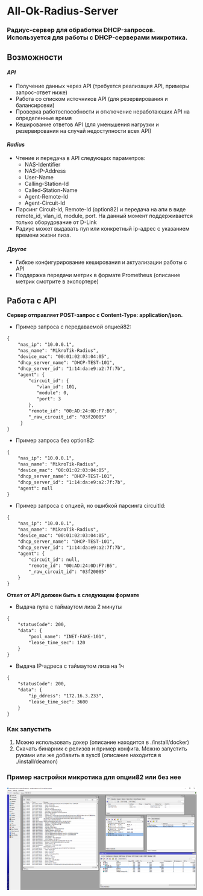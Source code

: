 # All-Ok-Radius-Server
### Радиус-сервер для обработки DHCP-запросов. Используется для работы с DHCP-серверами микротика.

## Возможности    
#### ***API***    
* Получение данных через API (требуется реализация API, примеры запрос-ответ ниже)
* Работа со списком источников API (для резервирования и балансировки)   
* Проверка работоспособности и отключение неработающих API на определенные время     
* Кеширование ответов API (для уменьшения нагрузки и резервирования на случай недоступности всех API)
 
#### ***Radius***     
* Чтение и передача в API следующих параметров: 
   * NAS-Identifier 
   * NAS-IP-Address    
   * User-Name   
   * Calling-Station-Id    
   * Called-Station-Name
   * Agent-Remote-Id   
   * Agent-Circuit-Id    
* Парсинг Circuit-Id, Remote-Id (option82) и передача на апи 
   в виде remote_id, vlan_id, module, port. На данный момент поддерживается только оборудование от D-Link
* Радиус может выдавать пул или конкретный ip-адрес c указанием времени жизни лиза.    
#### ***Другое***
* Гибкое конфигурирование кеширования и актуализации работы с API    
* Поддержка передачи метрик в формате Prometheus (описание метрик смотрите в экспортере)
 
## Работа с API
**Сервер отправляет POST-запрос с Content-Type: application/json.**
* Пример запроса с передаваемой опцией82: 
```  
{
    "nas_ip": "10.0.0.1",
    "nas_name": "MikroTik-Radius",
    "device_mac": "00:01:02:03:04:05",
    "dhcp_server_name": "DHCP-TEST-101",
    "dhcp_server_id": "1:14:da:e9:a2:7f:7b",
    "agent": {
        "circuit_id": {
           "vlan_id": 101,
           "module": 0,
           "port": 3
        },
        "remote_id": "00:AD:24:0D:F7:B6",
        "_raw_circuit_id": "03f20005"
     }
}
```     
* Пример запроса без option82:     
```  
{
    "nas_ip": "10.0.0.1",
    "nas_name": "MikroTik-Radius",
    "device_mac": "00:01:02:03:04:05",
    "dhcp_server_name": "DHCP-TEST-101",
    "dhcp_server_id": "1:14:da:e9:a2:7f:7b",
    "agent": null
}
```

* Пример запроса с опцией, но ошибкой парсинга circuitId:     
```  
{
    "nas_ip": "10.0.0.1",
    "nas_name": "MikroTik-Radius",
    "device_mac": "00:01:02:03:04:05",
    "dhcp_server_name": "DHCP-TEST-101",
    "dhcp_server_id": "1:14:da:e9:a2:7f:7b",
    "agent": {
        "circuit_id": null,
        "remote_id": "00:AD:24:0D:F7:B6",
        "_raw_circuit_id": "03f20005"
    }
}
```
**Ответ от API должен быть в следующем формате**
* Выдача пула с таймаутом лиза 2 минуты
``` 
{
    "statusCode": 200,
    "data": {
        "pool_name": "INET-FAKE-101",
        "lease_time_sec": 120
    }
}
```
* Выдача IP-адреса с таймаутом лиза на 1ч 
``` 
{
    "statusCode": 200,
    "data": {
        "ip_ddress": "172.16.3.233",
        "lease_time_sec": 3600
    }
}
```   

### Как запустить    
1. Можно использовать докер (описание находится в ./install/docker)
2. Скачать бинарник с релизов и пример конфига. Можно запустить руками или же добавить в sysctl (описание находится в ./install/deamon)

 
### Пример настройки микротика для опции82 или без нее 
![Winbox screen](doc/mikrotik_screen.png)